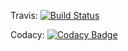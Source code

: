 Travis: [![Build Status](https://travis-ci.org/DavidEGaleano/desapp-groupA-backend.svg?branch=master)](https://travis-ci.org/DavidEGaleano/desapp-groupA-backend)

Codacy: [![Codacy Badge](https://api.codacy.com/project/badge/Grade/815de46a95bf47d88ebff9de423b6c3a)](https://www.codacy.com/app/degnexo/desapp-groupA-backend?utm_source=github.com&amp;utm_medium=referral&amp;utm_content=DavidEGaleano/desapp-groupA-backend&amp;utm_campaign=Badge_Grade)

